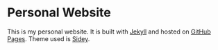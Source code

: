 # Personal Website
This is my personal website.
It is built with [Jekyll](https://jekyllrb.com/) and hosted on [GitHub Pages](https://pages.github.com/).
Theme used is [Sidey](https://github.com/ronv/sidey).
